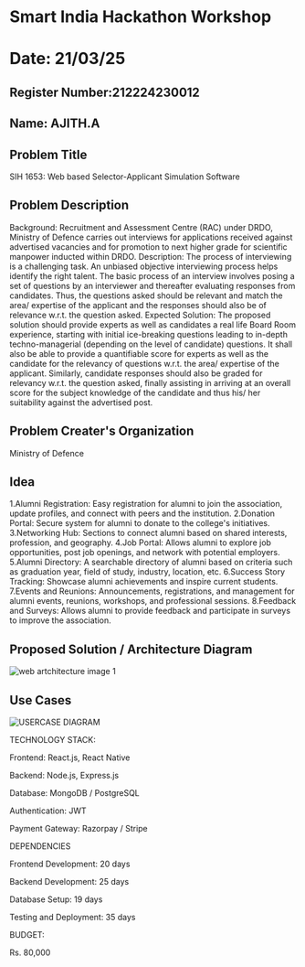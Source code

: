 # Smart India Hackathon Workshop
# Date: 21/03/25
## Register Number:212224230012
## Name: AJITH.A
## Problem Title
SIH 1653: Web based Selector-Applicant Simulation Software
## Problem Description
Background: Recruitment and Assessment Centre (RAC) under DRDO, Ministry of Defence carries out interviews for applications received against advertised vacancies and for promotion to next higher grade for scientific manpower inducted within DRDO. Description: The process of interviewing is a challenging task. An unbiased objective interviewing process helps identify the right talent. The basic process of an interview involves posing a set of questions by an interviewer and thereafter evaluating responses from candidates. Thus, the questions asked should be relevant and match the area/ expertise of the applicant and the responses should also be of relevance w.r.t. the question asked. Expected Solution: The proposed solution should provide experts as well as candidates a real life Board Room experience, starting with initial ice-breaking questions leading to in-depth techno-managerial (depending on the level of candidate) questions. It shall also be able to provide a quantifiable score for experts as well as the candidate for the relevancy of questions w.r.t. the area/ expertise of the applicant. Similarly, candidate responses should also be graded for relevancy w.r.t. the question asked, finally assisting in arriving at an overall score for the subject knowledge of the candidate and thus his/ her suitability against the advertised post.

## Problem Creater's Organization
Ministry of Defence

## Idea
1.Alumni Registration: Easy registration for alumni to join the association, update profiles, and connect with peers and the institution. 2.Donation Portal: Secure system for alumni to donate to the college's initiatives. 3.Networking Hub: Sections to connect alumni based on shared interests, profession, and geography. 4.Job Portal: Allows alumni to explore job opportunities, post job openings, and network with potential employers. 5.Alumni Directory: A searchable directory of alumni based on criteria such as graduation year, field of study, industry, location, etc. 6.Success Story Tracking: Showcase alumni achievements and inspire current students. 7.Events and Reunions: Announcements, registrations, and management for alumni events, reunions, workshops, and professional sessions. 8.Feedback and Surveys: Allows alumni to provide feedback and participate in surveys to improve the association.

## Proposed Solution / Architecture Diagram
![web artchitecture image 1](https://github.com/user-attachments/assets/6fddecee-6fa5-4ad5-8b6f-ed78fbe0ebb1)


## Use Cases
![USERCASE DIAGRAM](https://github.com/user-attachments/assets/7ef9938c-634c-48f4-bab0-e07339c4d557)


TECHNOLOGY STACK:

Frontend: React.js, React Native

Backend: Node.js, Express.js

Database: MongoDB / PostgreSQL

Authentication: JWT

Payment Gateway: Razorpay / Stripe

DEPENDENCIES

Frontend Development: 20 days

Backend Development: 25 days

Database Setup: 19 days

Testing and Deployment: 35 days

BUDGET:

Rs. 80,000


